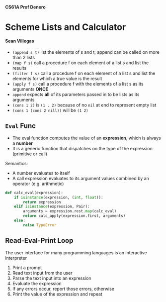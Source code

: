 #### CS61A Prof Denero 
# Scheme Lists and Calculator
#### Sean Villegas

- `(append s t)` list the elements of s and t; append can be called on more than 2 lists 
- `(map f s)` call a procedure f on each element of a list s and list the results 
- `(filter f s)` call a procedure f on each element of a list s and list the elements for which a true value is the result 
- `(apply f s)` call a procedure f with the elements of a list s as its arguments **ONCE** 
- `append` expects **all** of its parameters passed in to be lists as its arguments 
- `(cons 1 2)` is `(1 . 2)` because of no `nil` at end to represent empty list 
- `(cons 1 (cons 2 nill))` will be `(1 2)`


## `Eval` Func
- The eval function computes the value of an **expression**, which is always a **number**
- It is a generic function that dispatches on the type of the expression (primitive or call)

Semantics: 
- A number evaluates to itself 
- A call expression evaluates to its argument values combined by an operator (e.g. arithmetic)

```python
def calc_eval(expression):
    if isinstance(expression, (int, float)):
        return expression
    elif isinstance(expression, Pair):
        arguments = expression.rest.map(calc_eval)
        return calc_apply(expression.first, arguments)
    else:
        raise TypeError

```
## Read-Eval-Print Loop 
The user interface for many programming languages is an interactive interpreter
1. Print a prompt
2. Read text input from the user
3. Parse the text input into an expression
4. Evaluate the expression
5. If any errors occur, report those errors, otherwise
6. Print the value of the expression and repeat